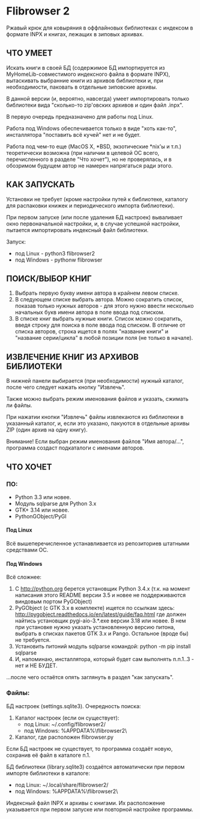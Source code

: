 # Flibrowser 2
Ржавый крюк для ковыряния в оффлайновых библиотеках с индексом
в формате INPX и книгах, лежащих в зиповых архивах.

## ЧТО УМЕЕТ

Искать книги в своей БД (содержимое БД импортируется из MyHomeLib-совместимого
индексного файла в формате INPX), вытаскивать выбранние книги из архивов
библиотеки и, при необходимости, паковать в отдельные зиповские архивы.

В данной версии (и, вероятно, навсегда) умеет импортировать только
библиотеки вида "сколько-то zip'овских архивов и один файл .inpx".

В первую очередь предназначено для работы под Linux.

Работа под Windows обеспечивается только в виде "хоть как-то",
инсталлятора "поставить всё кучей" нет и не будет.

Работа под чем-то еще (MacOS X, *BSD, экзотические *nix'ы и т.п.)
теоретически возможна (при наличии в целевой ОС всего, перечисленного
в разделе "Что хочет"), но не проверялась, и в обозримом будущем автор
не намерен напрягаться ради этого.


## КАК ЗАПУСКАТЬ

Установки не требует (кроме настройки путей к библиотеке, каталогу
для распаковки книжек и периодического импорта библиотеки).

При первом запуске (или после удаления БД настроек) вываливает окно
первоначальной настройки, и, в случае успешной настройки, пытается
импортировать индексный файл библиотеки.

Запуск:
- под Linux - python3 flibrowser2
- под Windows - pythonw flibrowser

## ПОИСК/ВЫБОР КНИГ

1. Выбрать первую букву имени автора в крайнем левом списке.
2. В следующем списке выбрать автора. Можно сократить список, показав
   только нужных авторов - для этого нужно ввести несколько начальных
   букв имени автора в поле ввода под списком.
3. В списке книг выбрать нужные книги. Список можно сократить, введя
   строку для поиска в поле ввода под списком.
   В отличие от списка авторов, строка ищется в полях "название книги"
   и "название серии/цикла" в любой позиции поля (не только в начале).

## ИЗВЛЕЧЕНИЕ КНИГ ИЗ АРХИВОВ БИБЛИОТЕКИ

В нижней панели выбирается (при необходимости) нужный каталог, после чего
следует нажать кнопку "Извлечь".

Также можно выбрать режим именования файлов и указать, сжимать ли файлы.

При нажатии кнопки "Извлечь" файлы извлекаются из библиотеки в указанный
каталог, и, если это указано, пакуются в отдельные архивы ZIP
(один архив на одну книгу).

Внимание! Если выбран режим именования файлов "Имя автора/...", программа
создаст подкаталоги с именами авторов.

## ЧТО ХОЧЕТ

### ПО:
- Python 3.3 или новее.
- Модуль sqlparse для Python 3.x
- GTK+ 3.14 или новее.
- PythonGObject/PyGI

#### Под Linux
Всё вышеперечисленное устанавливается из репозиториев штатными
средствами ОС.

#### Под Windows
Всё сложнее:

1. С http://python.org берется установщик Python 3.4.x (т.к. на момент написания
   этого README версии 3.5 и новее не поддерживаются виндовым портом PyGObject)
2. PyGObject (с GTK 3.x в комплекте) ищется по ссылкам здесь:
   http://pygobject.readthedocs.io/en/latest/guide/faq.html
   где должен найтись установщик pygi-aio-3.*.exe версии 3.18 или новее.
   В нем при установке нужно указать установленную версию питона,
   выбрать в списках пакетов GTK 3.x и Pango.
   Остальное (вроде бы) не требуется.
3. Установить питоний модуль sqlparse командой:
   python -m pip install sqlparse
4. И, напоминаю, инсталлятора, который будет сам выполнять п.п.1..3 - нет и НЕ БУДЕТ.

...после чего остаётся опять заглянуть в раздел "как запускать".

### Файлы:
БД настроек (settings.sqlite3). Очередность поиска:

1. Каталог настроек (если он существует):
   - под Linux: ~/.config/flibrowser2/
   - под Windows: %APPDATA%\flibrowser2\
2. Каталог, где расположен flibrowser.py

Если БД настроек не существует, то программа создаёт новую, сохранив её
файл в каталоге п.1.

БД библиотеки (library.sqlite3) создаётся автоматически при первом импорте
библиотеки в каталоге:

- под Linux: ~/.local/share/flibrowser2/
- под Windows: %APPDATA%\flibrowser2\

Индексный файл INPX и архивы с книгами. Их расположение указывается при
первом запуске или повторной настройке программы.
